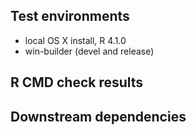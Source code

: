 ## Test environments
* local OS X install, R 4.1.0
* win-builder (devel and release)

## R CMD check results


## Downstream dependencies
